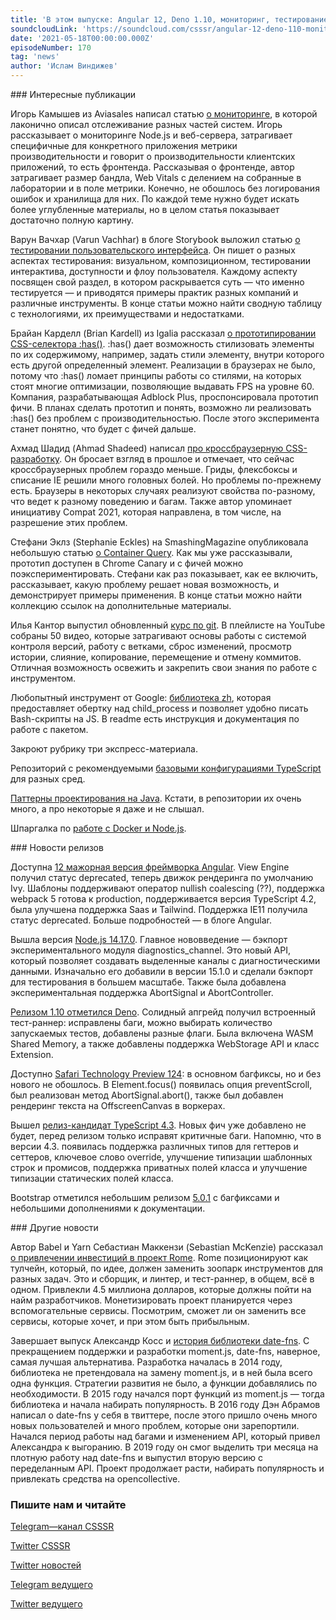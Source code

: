 ```yaml
---
title: 'В этом выпуске: Angular 12, Deno 1.10, мониторинг, тестирование UI, прототип селектора :has(), обновленный курс по git от Ильи Кантора, инвестиции в Rome и история библиотеки date-fns.'
soundcloudLink: 'https://soundcloud.com/csssr/angular-12-deno-110-monitoring-testirovanie-ui-has-kurs-po-git-rome-typescript-43-rc'
date: '2021-05-18T00:00:00.000Z'
episodeNumber: 170
tag: 'news'
author: 'Ислам Виндижев'
---
```


<ParagraphWithImage imageName="manWithLaptop" imageSide="right">
  ### Интересные публикации

Игорь Камышев из Aviasales написал статью [о мониторинге](https://blog.kamyshev.me/solid-frontend-monitoring/), в которой лаконично описал отслеживание разных частей систем. Игорь рассказывает о мониторинге Node.js и веб-сервера, затрагивает специфичные для конкретного приложения метрики производительности и говорит о производительности клиентских приложений, то есть фронтенда. Рассказывая о фронтенде, автор затрагивает размер бандла, Web Vitals с делением на собранные в лаборатории и в поле метрики. Конечно, не обошлось без логирования ошибок и хранилища для них. По каждой теме нужно будет искать более углубленные материалы, но в целом статья показывает достаточно полную картину.
</ParagraphWithImage>

Варун Вачхар (Varun Vachhar) в блоге Storybook выложил статью [о тестировании пользовательского интерфейса](https://storybook.js.org/blog/how-to-actually-test-uis/). Он пишет о разных аспектах тестирования: визуальном, композиционном, тестировании интерактива, доступности и флоу пользователя. Каждому аспекту посвящен свой раздел, в котором раскрывается суть — что именно тестируется — и приводятся примеры практик разных компаний и различные инструменты. В конце статьи можно найти сводную таблицу с технологиями, их преимуществами и недостатками.

Брайан Карделл (Brian Kardell) из Igalia рассказал [о прототипировании CSS-селектора :has()](https://bkardell.com/blog/canihas.html). :has() дает возможность стилизовать элементы по их содержимому, например, задать стили элементу, внутри которого есть другой определенный элемент. Реализации в браузерах не было, потому что :has() ломает принципы работы со стилями, на которых стоят многие оптимизации, позволяющие выдавать FPS на уровне 60. Компания, разрабатывающая Adblock Plus, проспонсировала прототип фичи. В планах сделать прототип и понять, возможно ли реализовать :has() без проблем с производительностью. После этого эксперимента станет понятно, что будет с фичей дальше.

Ахмад Шадид (Ahmad Shadeed) написал [про кроссбраузерную CSS-разработку](https://ishadeed.com/article/cross-browser-development/). Он бросает взгляд в прошлое и отмечает, что сейчас кроссбраузерных проблем гораздо меньше. Гриды, флексбоксы и списание IE решили много головных болей. Но проблемы по-прежнему есть. Браузеры в некоторых случаях реализуют свойства по-разному, что ведет к разному поведению и багам. Также автор упоминает инициативу Compat 2021, которая направлена, в том числе, на разрешение этих проблем.

Стефани Эклз (Stephanie Eckles) на SmashingMagazine опубликовала небольшую статью [о Container Query](https://www.smashingmagazine.com/2021/05/complete-guide-css-container-queries/). Как мы уже рассказывали, прототип доступен в Chrome Canary и с фичей можно поэкспериментировать. Стефани как раз показывает, как ее включить, рассказывает, какую проблему решает новая возможность, и демонстрирует примеры применения. В конце статьи можно найти коллекцию ссылок на дополнительные материалы.

Илья Кантор выпустил обновленный [курс по git](https://www.youtube.com/playlist?list=PLDyvV36pndZFHXjXuwA_NywNrVQO0aQqb). В плейлисте на YouTube собраны 50 видео, которые затрагивают основы работы с системой контроля версий, работу с ветками, сброс изменений, просмотр истории, слияние, копирование, перемещение и отмену коммитов. Отличная возможность освежить и закрепить свои знания по работе с инструментом.

Любопытный инструмент от Google: [библиотека zh](https://github.com/google/zx), которая предоставляет обертку над child_process и позволяет удобно писать Bash-скрипты на JS. В readme есть инструкция и документация по работе с пакетом.

Закроют рубрику три экспресс-материала.

Репозиторий с рекомендуемыми [базовыми конфигурациями TypeScript](https://github.com/tsconfig/bases) для разных сред.

[Паттерны проектирования на Java](https://github.com/iluwatar/java-design-patterns). Кстати, в репозитории их очень много, а про некоторые я даже и не слышал.

Шпаргалка по [работе с Docker и Node.js](https://github.com/OWASP/CheatSheetSeries/blob/master/cheatsheets/NodeJS_Docker_Cheat_Sheet.md).

<ParagraphWithImage imageName="laptopNews" imageSide="right">
  ### Новости релизов

Доступна [12 мажорная версия фреймворка Angular](https://blog.angular.io/angular-v12-is-now-available-32ed51fbfd49). View Engine получил статус deprecated, теперь движок рендеринга по умолчанию Ivy. Шаблоны поддерживают оператор nullish coalescing (??), поддержка webpack 5 готова к production, поддерживается версия TypeScript 4.2, была улучшена поддержка Saas и Tailwind. Поддержка IE11 получила статус deprecated. Больше подробностей — в блоге Angular.
</ParagraphWithImage>

Вышла версия [Node.js 14.17.0](https://nodejs.org/en/blog/release/v14.17.0/). Главное нововведение — бэкпорт экспериментального модуля diagnostics_channel. Это новый API, который позволяет создавать выделенные каналы с диагностическими данными. Изначально его добавили в версии 15.1.0 и сделали бэкпорт для тестирования в большем масштабе. Также была добавлена экспериментальная поддержка AbortSignal и AbortController.

[Релизом 1.10 отметился Deno](https://deno.com/blog/v1.10). Солидный апгрейд получил встроенный тест-раннер: исправлены баги, можно выбирать количество запускаемых тестов, добавлены разные флаги. Была включена WASM Shared Memory, а также добавлены поддержка WebStorage API и класс Extension.

Доступно [Safari Technology Preview 124](https://webkit.org/blog/11672/release-notes-for-safari-technology-preview-124/): в основном багфиксы, но и без нового не обошлось. В Element.focus() появилась опция preventScroll, был реализован метод AbortSignal.abort(), также был добавлен рендеринг текста на OffscreenCanvas в воркерах.

Вышел [релиз-кандидат TypeScript 4.3](https://devblogs.microsoft.com/typescript/announcing-typescript-4-3-rc/). Новых фич уже добавлено не будет, перед релизом только исправят критичные баги. Напомню, что в версии 4.3. появилась поддержка различных типов для геттеров и сеттеров, ключевое слово override, улучшение типизации шаблонных строк и промисов, поддержка приватных полей класса и улучшение типизации статических полей класса.

Bootstrap отметился небольшим релизом [5.0.1](https://blog.getbootstrap.com/2021/05/13/bootstrap-5-0-1) с багфиксами и небольшими дополнениями к документации.

<ParagraphWithImage imageName="laptopDialog" imageSide="right">
  ### Другие новости

Автор Babel и Yarn Себастиан Маккензи (Sebastian McKenzie) рассказал [о привлечении инвестиций в проект Rome](https://rome.tools/blog/announcing-rome-tools-inc/). Rome позиционируют как тулчейн, который, по идее, должен заменить зоопарк инструментов для разных задач. Это и сборщик, и линтер, и тест-раннер, в общем, всё в одном. Привлекли 4.5 миллиона долларов, которые должны пойти на найм разработчиков. Монетизировать проект планируется через вспомогательные сервисы. Посмотрим, сможет ли он заменить все сервисы, которые хочет, и при этом быть прибыльным.
</ParagraphWithImage>

Завершает выпуск Александр Косс и [история библиотеки date-fns](https://twitter.com/kossnocorp/status/1392449481053032450). С прекращением поддержки и разработки moment.js, date-fns, наверное, самая лучшая альтернатива. Разработка началась в 2014 году, библиотека не претендовала на замену moment.js, и в ней была всего одна функция. Стратегии развития не было, а функции добавлялись по необходимости. В 2015 году начался порт функций из moment.js — тогда библиотека и начала набирать популярность. В 2016 году Дэн Абрамов написал о date-fns у себя в твиттере, после этого пришло очень много новых пользователей и много проблем, которые они зарепортили. Начался период работы над багами и изменением API, который привел Александра к выгоранию. В 2019 году он смог выделить три месяца на плотную работу над date-fns и выпустил вторую версию с переделанным API. Проект продолжает расти, набирать популярность и привлекать средства на opencollective.

  ### Пишите нам и читайте
  [Telegram—канал CSSSR](https://t.me/csssr)

  [Twitter CSSSR](https://twitter.com/csssr_dev)

  [Twitter новостей](https://twitter.com/csssr_news)

  [Telegram ведущего](https://t.me/Vindizh)

  [Twitter ведущего](https://twitter.com/Vindizh)
